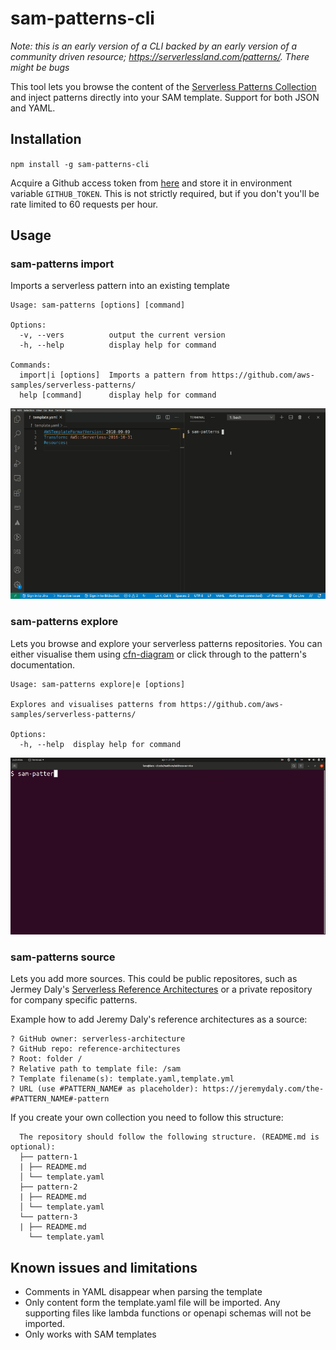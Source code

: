 # sam-patterns-cli

*Note: this is an early version of a CLI backed by an early version of a community driven resource; https://serverlessland.com/patterns/. There might be bugs*

This tool lets you browse the content of the [Serverless Patterns Collection](https://serverlessland.com/patterns/) and inject patterns directly into your SAM template. Support for both JSON and YAML.

## Installation
`npm install -g sam-patterns-cli`

Acquire a Github access token from [here](https://github.com/settings/tokens) and store it in environment variable `GITHUB_TOKEN`. This is not strictly required, but if you don't you'll be rate limited to 60 requests per hour.

## Usage

### sam-patterns import
Imports a serverless pattern into an existing template

```
Usage: sam-patterns [options] [command]

Options:
  -v, --vers          output the current version
  -h, --help          display help for command

Commands:
  import|i [options]  Imports a pattern from https://github.com/aws-samples/serverless-patterns/
  help [command]      display help for command
```
![Demo](images/demo.gif)

### sam-patterns explore
Lets you browse and explore your serverless patterns repositories. You can either visualise them using [cfn-diagram](https://github.com/mhlabs/cfn-diagram) or click through to the pattern's documentation. 

```
Usage: sam-patterns explore|e [options]

Explores and visualises patterns from https://github.com/aws-samples/serverless-patterns/

Options:
  -h, --help  display help for command
```
![Demo](images/demo2.gif)

### sam-patterns source
Lets you add more sources. This could be public repositores, such as Jermey Daly's [Serverless Reference Architectures](https://www.jeremydaly.com/serverless-reference-architectures/) or a private repository for company specific patterns.

Example how to add Jeremy Daly's reference architectures as a source:
```
? GitHub owner: serverless-architecture
? GitHub repo: reference-architectures
? Root: folder /
? Relative path to template file: /sam
? Template filename(s): template.yaml,template.yml
? URL (use #PATTERN_NAME# as placeholder): https://jeremydaly.com/the-#PATTERN_NAME#-pattern
```

If you create your own collection you need to follow this structure:
```
  The repository should follow the following structure. (README.md is optional):
  ├── pattern-1
  | ├── README.md
  │ └── template.yaml
  ├── pattern-2
  | ├── README.md
  │ └── template.yaml
  └── pattern-3
  | ├── README.md
    └── template.yaml
```

## Known issues and limitations
* Comments in YAML disappear when parsing the template
* Only content form the template.yaml file will be imported. Any supporting files like lambda functions or openapi schemas will not be imported.
* Only works with SAM templates
